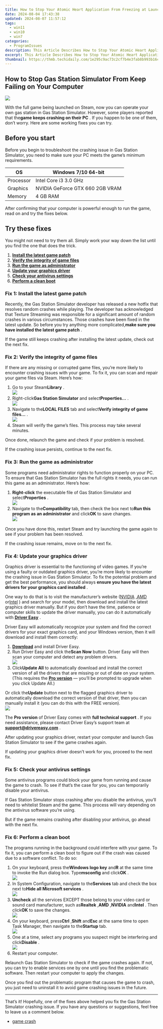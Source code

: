```yaml
---
title: How to Stop Your Atomic Heart Application From Freezing at Launch
date: 2024-08-04 17:43:38
updated: 2024-08-07 11:57:12
tags:
  - win11
  - win10
  - win7
categories:
  - ProgramIssues
description: This Article Describes How to Stop Your Atomic Heart Application From Freezing at Launch
excerpt: This Article Describes How to Stop Your Atomic Heart Application From Freezing at Launch
thumbnail: https://thmb.techidaily.com/1e295c9ac73c2cf7b4e3fab8b993b16c3823b6dce1be16a4461eea67969cf81e.jpg
---
```


## How to Stop Gas Station Simulator From Keep Failing on Your Computer

![](https://images.drivereasy.com/wp-content/uploads/2021/09/gas-station-simulator.jpg)

 With the full game being launched on Steam, now you can operate your own gas station in Gas Station Simulator. However, some players reported that the**game keeps crashing on their PC** . If you happen to be one of them, don’t worry. Here are some working fixes you can try.

## Before you start

 Before you begin to troubleshoot the crashing issue in Gas Station Simulator, you need to make sure your PC meets the game’s minimum requirements.

| OS        | Windows 7/10 64-bit             |
| --------- | ------------------------------- |
| Processor | Intel Core i3 3.0 GHz           |
| Graphics  | NVIDIA GeForce GTX 660 2GB VRAM |
| Memory    | 4 GB RAM                        |

 After confirming that your computer is powerful enough to run the game, read on and try the fixes below.

## Try these fixes

 You might not need to try them all. Simply work your way down the list until you find the one that does the trick.

1. **[Install the latest game patch](https://tools.techidaily.com/drivereasy/download/)**
2. **[Verify the integrity of game files](https://tools.techidaily.com/drivereasy/download/)**
3. **[Run the game as administrator](https://tools.techidaily.com/drivereasy/download/)**
4. **[Update your graphics driver](https://tools.techidaily.com/drivereasy/download/)**
5. **[Check your antivirus settings](https://tools.techidaily.com/drivereasy/download/)**
6. **[Perform a clean boot](https://tools.techidaily.com/drivereasy/download/)**

### Fix 1: Install the latest game patch

 Recently, the Gas Station Simulator developer has released a new hotfix that resolves random crashes while playing. The developer has acknowledged that Texture Streaming was responsible for a significant amount of random crashes in various circumstances. Those crashes have been fixed in the latest update. So before you try anything more complicated,**make sure you have installed the latest game patch** .

 If the game still keeps crashing after installing the latest update, check out the next fix.

### Fix 2: Verify the integrity of game files

 If there are any missing or corrupted game files, you’re more likely to encounter crashing issues with your game. To fix it, you can scan and repair your game files via Steam. Here’s how:

1. Go to your Steam**Library** .  
![](https://images.drivereasy.com/wp-content/uploads/2021/09/steam-library-1.jpg)
2. Right-click**Gas Station Simulator** and select**Properties…** .  
![](https://images.drivereasy.com/wp-content/uploads/2021/09/steam-properties.jpg)
3. Navigate to the**LOCAL FILES** tab and select**Verify integrity of game files…** .  
![](https://images.drivereasy.com/wp-content/uploads/2021/08/steam-verify-game-files-1.jpg)
4. Steam will verify the game’s files. This process may take several minutes.

Once done, relaunch the game and check if your problem is resolved.

If the crashing issue persists, continue to the next fix.

### Fix 3: Run the game as administrator

 Some programs need administrator rights to function properly on your PC. To ensure that Gas Station Simulator has the full rights it needs, you can run this game as an administrator. Here’s how:

1. **Right-click** the executable file of Gas Station Simulator and select**Properties** .  
![](https://images.drivereasy.com/wp-content/uploads/2021/09/properties.jpg)
2. Navigate to the**Compatibility** tab, then check the box next to**Run this program as an administrator** and click**OK** to save changes.  
![](https://images.drivereasy.com/wp-content/uploads/2021/09/run-program-as-administrator.jpg)

 Once you have done this, restart Steam and try launching the game again to see if your problem has been resolved.

If the crashing issue remains, move on to the next fix.

### Fix 4: Update your graphics driver

 Graphics driver is essential to the functioning of video games. If you’re using a faulty or outdated graphics driver, you’re more likely to encounter the crashing issue in Gas Station Simulator. To fix the potential problem and get the best performance, you should always **ensure you have the latest drivers for your graphics card installed** .

 One way to do that is to visit the manufacturer’s website ([NVIDIA](https://tools.techidaily.com/drivereasy/download/) ,[AMD](https://www.amd.com/en/support) or[Intel](https://downloadcenter.intel.com/product/80939/Graphics) ) and search for your model, then download and install the latest graphics driver manually. But if you don’t have the time, patience or computer skills to update the driver manually, you can do it automatically with **[Driver Easy](https://tools.techidaily.com/drivereasy/download/)**  .

 Driver Easy will automatically recognize your system and find the correct drivers for your exact graphics card, and your Windows version, then it will download and install them correctly:

1. **[Download](https://tools.techidaily.com/drivereasy/download/)**  and install Driver Easy.
2. Run Driver Easy and click the**Scan Now** button. Driver Easy will then scan your computer and detect any problem drivers.  
![](https://images.drivereasy.com/wp-content/uploads/2021/07/scan-18.jpg)
3. Click**Update All** to automatically download and install the correct version of all the drivers that are missing or out of date on your system. (This requires the **[Pro version](https://tools.techidaily.com/drivereasy/download/)**  — you’ll be prompted to upgrade when you click Update All.)  

 Or click the**Update** button next to the flagged graphics driver to automatically download the correct version of that driver, then you can manually install it (you can do this with the FREE version).  
![](https://images.drivereasy.com/wp-content/uploads/2021/06/rtx660-1.jpg)

 The **Pro version** of Driver Easy comes with **full technical support** . If you need assistance, please contact Driver Easy’s support team at [**support@drivereasy.com**](https://tools.techidaily.com/drivereasy/download/) .

 After updating your graphics driver, restart your computer and launch Gas Station Simulator to see if the game crashes again.

 If updating your graphics driver doesn’t work for you, proceed to the next fix.

### Fix 5: Check your antivirus settings

 Some antivirus programs could block your game from running and cause the game to crash. To see if that’s the case for you, you can temporarily disable your antivirus.

 If Gas Station Simulator stops crashing after you disable the antivirus, you’ll need to whitelist Steam and the game. This process will vary depending on the antivirus software you’re using.

 But if the game remains crashing after disabling your antivirus, go ahead with the next fix.

### Fix 6: Perform a clean boot

 The programs running in the background could interfere with your game. To fix it, you can perform a clean boot to figure out if the crash was caused due to a software conflict. To do so:

1. On your keyboard, press the**Windows logo key** and**R** at the same time to invoke the Run dialog box. Type**msconfig** and click**OK** .  
![](https://images.drivereasy.com/wp-content/uploads/2021/08/msconfig.jpg)
2. In System Configuration, navigate to the**Services** tab and check the box next to**Hide all Microsoft services** .  
![](https://images.drivereasy.com/wp-content/uploads/2021/07/hide-all-microsoft-services.jpg)
3. **Uncheck** all the services EXCEPT those belong to your video card or sound card manufacturer, such as**Realtek** ,**AMD** ,**NVIDIA** and**Intel** . Then click**OK** to save the changes.  
![](https://images.drivereasy.com/wp-content/uploads/2021/06/hide2.jpg)
4. On your keyboard, press**Ctrl** ,**Shift** and**Esc** at the same time to open Task Manager, then navigate to the**Startup** tab.  
![](https://images.drivereasy.com/wp-content/uploads/2021/09/task-manager-startup.jpg)
5. One at a time, select any programs you suspect might be interfering and click**Disable** .  
![](https://images.drivereasy.com/wp-content/uploads/2021/09/task-manager-disable-programs.jpg)
6. Restart your computer.

 Relaunch Gas Station Simulator to check if the game crashes again. If not, you can try to enable services one by one until you find the problematic software. Then restart your computer to apply the changes.

 Once you find out the problematic program that causes the game to crash, you just need to uninstall it to avoid game crashing issues in the future.

---

 That’s it! Hopefully, one of the fixes above helped you fix the Gas Station Simulator crashing issue. If you have any questions or suggestions, feel free to leave us a comment below.

* [game crash](https://tools.techidaily.com/drivereasy/download/)

<ins class="adsbygoogle"
     style="display:block"
     data-ad-format="autorelaxed"
     data-ad-client="ca-pub-7571918770474297"
     data-ad-slot="1223367746"></ins>



<ins class="adsbygoogle"
     style="display:block"
     data-ad-client="ca-pub-7571918770474297"
     data-ad-slot="8358498916"
     data-ad-format="auto"
     data-full-width-responsive="true"></ins>
